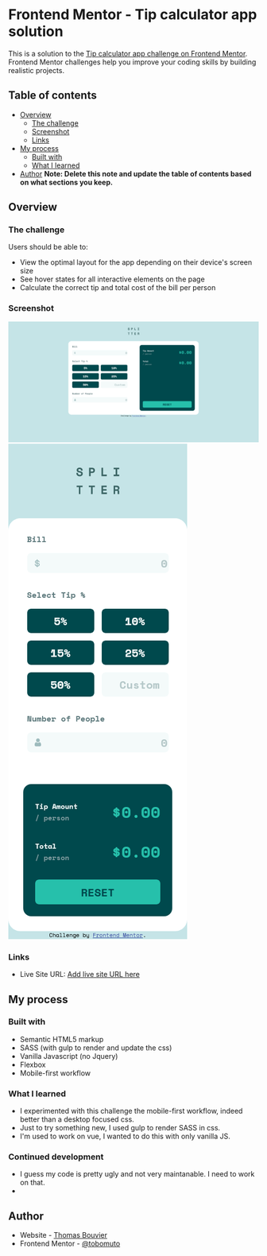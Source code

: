 # Frontend Mentor - Tip calculator app solution

This is a solution to the [Tip calculator app challenge on Frontend Mentor](https://www.frontendmentor.io/challenges/tip-calculator-app-ugJNGbJUX). Frontend Mentor challenges help you improve your coding skills by building realistic projects.

## Table of contents

- [Overview](#overview)
  - [The challenge](#the-challenge)
  - [Screenshot](#screenshot)
  - [Links](#links)
- [My process](#my-process)
  - [Built with](#built-with)
  - [What I learned](#what-i-learned)
- [Author](#author)
**Note: Delete this note and update the table of contents based on what sections you keep.**

## Overview

### The challenge

Users should be able to:

- View the optimal layout for the app depending on their device's screen size
- See hover states for all interactive elements on the page
- Calculate the correct tip and total cost of the bill per person

### Screenshot

![](./screenshots/fullpage.png)
![](./screenshots/mobile.png)

### Links

- Live Site URL: [Add live site URL here](https://your-live-site-url.com)

## My process

### Built with

- Semantic HTML5 markup
- SASS (with gulp to render and update the css)
- Vanilla Javascript (no Jquery)
- Flexbox
- Mobile-first workflow

### What I learned

- I experimented with this challenge the mobile-first workflow, indeed better than a desktop focused css.
- Just to try something new, I used gulp to render SASS in css.
- I'm used to work on vue, I wanted to do this with only vanilla JS.


### Continued development

- I guess my code is pretty ugly and not very maintanable. I need to work on that.
- 

## Author

- Website - [Thomas Bouvier](https://tombvr.fr)
- Frontend Mentor - [@tobomuto](https://www.frontendmentor.io/profile/tobomuto)